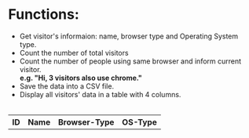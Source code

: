 # Functions:
- Get visitor's informaion: name, browser type and Operating System type.
- Count the number of total visitors
- Count the number of people using same browser and inform current visitor. <br>
**e.g. "Hi, 3 visitors also use chrome."**
- Save the data into a CSV file.
- Display all visitors' data in a table with 4 columns.<br>
&emsp;&emsp;
<table>
        <tr>
            <th>ID</th>
            <th>Name</th>
            <th>Browser-Type</th>
            <th>OS-Type</th>
        </tr>
</table>
